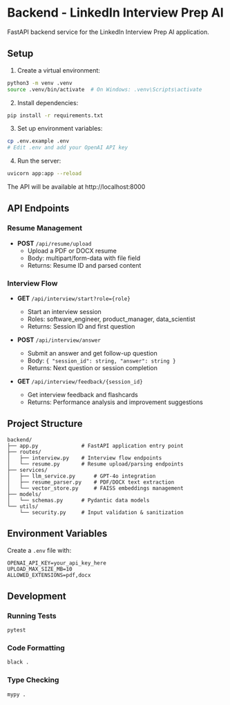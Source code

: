 # Backend - LinkedIn Interview Prep AI

FastAPI backend service for the LinkedIn Interview Prep AI application.

## Setup

1. Create a virtual environment:
```bash
python3 -m venv .venv
source .venv/bin/activate  # On Windows: .venv\Scripts\activate
```

2. Install dependencies:
```bash
pip install -r requirements.txt
```

3. Set up environment variables:
```bash
cp .env.example .env
# Edit .env and add your OpenAI API key
```

4. Run the server:
```bash
uvicorn app:app --reload
```

The API will be available at http://localhost:8000

## API Endpoints

### Resume Management

- **POST** `/api/resume/upload`
  - Upload a PDF or DOCX resume
  - Body: multipart/form-data with file field
  - Returns: Resume ID and parsed content

### Interview Flow

- **GET** `/api/interview/start?role={role}`
  - Start an interview session
  - Roles: software_engineer, product_manager, data_scientist
  - Returns: Session ID and first question

- **POST** `/api/interview/answer`
  - Submit an answer and get follow-up question
  - Body: `{ "session_id": string, "answer": string }`
  - Returns: Next question or session completion

- **GET** `/api/interview/feedback/{session_id}`
  - Get interview feedback and flashcards
  - Returns: Performance analysis and improvement suggestions

## Project Structure

```
backend/
├── app.py              # FastAPI application entry point
├── routes/
│   ├── interview.py    # Interview flow endpoints
│   └── resume.py       # Resume upload/parsing endpoints
├── services/
│   ├── llm_service.py      # GPT-4o integration
│   ├── resume_parser.py    # PDF/DOCX text extraction
│   └── vector_store.py     # FAISS embeddings management
├── models/
│   └── schemas.py      # Pydantic data models
└── utils/
    └── security.py     # Input validation & sanitization
```

## Environment Variables

Create a `.env` file with:

```
OPENAI_API_KEY=your_api_key_here
UPLOAD_MAX_SIZE_MB=10
ALLOWED_EXTENSIONS=pdf,docx
```

## Development

### Running Tests
```bash
pytest
```

### Code Formatting
```bash
black .
```

### Type Checking
```bash
mypy .
``` 